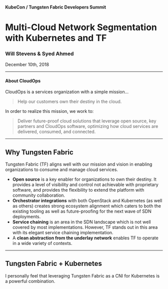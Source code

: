 #### KubeCon / Tungsten Fabric Developers Summit

# Multi-Cloud Network Segmentation with Kubernetes and TF

### Will Stevens & Syed Ahmed

December 10th, 2018

---

#### About CloudOps

CloudOps is a services organization with a simple mission...

> Help our customers own their destiny in the cloud.

In order to realize this mission, we work to:

> Deliver future-proof cloud solutions that leverage open source, key partners and CloudOps software, optimizing how cloud services are delivered, consumed, and connected.

---

## Why Tungsten Fabric

Tungsten Fabric (TF) aligns well with our mission and vision in enabling organizations to consume and manage cloud services.

- **Open source** is a key enabler for organizations to own their destiny.  It provides a level of visibility and control not achievable with proprietary software, and provides the flexibility to extend the platform with community collaboration.
- **Orchestrator integrations** with both OpenStack and Kubernetes (as well as others) creates strong ecosystem alignment which caters to both the existing tooling as well as future-proofing for the next wave of SDN deployments.
- **Service chaining** is an area in the SDN landscape which is not well covered by most implementations.  However, TF stands out in this area with its elegant service chaining implementation.
- A **clean abstraction from the underlay network** enables TF to operate in a wide variety of contexts.

---

## Tungsten Fabric + Kubernetes

I personally feel that leveraging Tungsten Fabric as a CNI for Kubernetes is a powerful combination.  